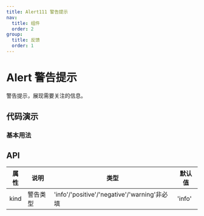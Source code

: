 ```yaml
---
title: Alert111 警告提示
nav:
  title: 组件
  order: 2
group:
  title: 反馈
  order: 1
---
```


# Alert 警告提示

警告提示，展现需要关注的信息。

## 代码演示

### 基本用法

<code src="./demo/basic.tsx"></code>

<API src="./index.tsx"></API>

## API

| 属性 | 说明     | 类型                                         | 默认值 |
| ---- | ------  | ------------------------------------------- | ------ |
| kind | 警告类型 | 'info'/'positive'/'negative'/'warning'非必填 | 'info' |
